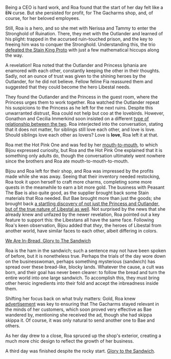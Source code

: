 Being a CEO is hard work, and Roa found that the start of her day felt like a ~~EN~~ curse. But she persisted for profit, for The Gacharms shop, and, of course, for her beloved employees.

Still, Roa is a hero, and so she met with Nerissa and Tammy to enter the Stronghold of Ruination. There, they met with the Outlander and learned of his plight: trapped in the accursed ruin-touched prison, and the key to freeing him was to conquer the Stronghold. Understanding this, the trio [defeated the Stain King Proto](https://youtu.be/hpyRxse4zCw?t=2575) with just a few mathematical hiccups along the way.

A revelation! Roa noted that the Outlander and Princess Iphania are enamored with each other, constantly keeping the other in their thoughts. Sadly, not an ounce of trust was given to the shining heroes by the Outlander, for he did not believe. Fellow feline Fia reassured them and suggested that they could become the hero Libestal needs.

They found the Outlander and the Princess in the guest room, where the Princess urges them to work together. Roa watched the Outlander repeat his suspicions to the Princess as he left for the next ruins. Despite this unwarranted distrust, Roa could not help but coo at the lovebirds. However, Gonathon and Cecilia Immerkind soon insisted on a different [type of relationship between the two](https://youtu.be/hpyRxse4zCw?t=3215). Roa interjected into the conversation, stating that it does not matter, for siblings still love each other, and love is love. Should siblings love each other as lovers? Love is **love**, Roa left it at that.

Roa met the Hot Pink One and was fed by her [mouth-to-mouth](https://youtu.be/hpyRxse4zCw?t=3485), to which Bijou expressed curiosity, but Roa and the Hot Pink One explained that it is something only adults do, though the conversation ultimately went nowhere since the brothers and Roa ate mouth-to-mouth-to-mouth.

Bijou and Roa left for their shop, and Roa was impressed by the profits made while she was away. Seeing that their inventory needed restocking, Roa took it upon herself to craft more charms, completing some more quests in the meanwhile to earn a bit more gold. The business with Peasant The Bae is also quite good, as the supplier brought back some Stain materials that Roa needed. But Bae brought more than just the goods; she brought back [a startling discovery of not just the Princess and Outlander, but of the true nature of Libestal as well](https://youtu.be/hpyRxse4zCw?t=5595). Not surprised by the news that she already knew and unfazed by the newer revelation, Roa pointed out a key feature to support this: the Libestans all have the same face. Following Roa's keen observation, Bijou added that *they*, the heroes of Libestal from another world, have similar faces to each other, albeit differing in colors.

[We Are In-Bread, Glory to The Sandwich](#embed:https://youtu.be/hpyRxse4zCw?t=6208)

Roa is the ham in the sandwich; such a sentence may not have been spoken of before, but it is nonetheless true. Perhaps the trials of the day wore down on the businesswoman, perhaps something mysterious (sandwich) has spread over these bread-like, blocky lands. Whatever the cause, a cult was born, and their goal has never been clearer: to follow the bread and turn the entire world into one large sandwich. To accomplish this, they must bring other heroic ingredients into their fold and accept the inbreadness inside them.

Shifting her focus back on what truly matters: Gold, Roa knew [advertisement](https://youtu.be/hpyRxse4zCw?t=7655) was key to ensuring that The Gacharms stayed relevant in the minds of her customers, which soon proved very effective as Bae wandered by, mentioning she received the ad, though she had skippa skippa it. Of course, it was only natural to send another one to Bae and others.

As her day drew to a close, Roa spruced up the shop's exterior, creating a much more chic design to reflect the growth of her business.

A third day was finished despite the rocky start. [Glory to the Sandwich](https://youtu.be/hpyRxse4zCw?t=11221).
